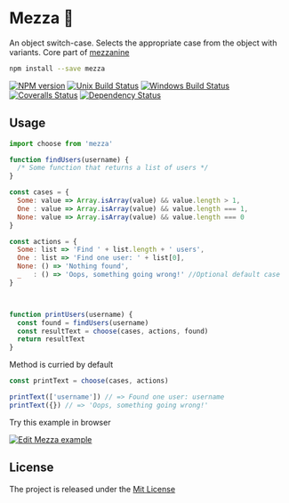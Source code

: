 # Mezza 🎯

An object switch-case. Selects the appropriate case from the object with variants. Core part of [mezzanine][mezzanine]

```bash
npm install --save mezza
```

[![NPM version][npm-image]][npm-url]
[![Unix Build Status][travis-image]][travis-url]
[![Windows Build Status][appveyor-image]][appveyor-url]
[![Coveralls Status][coveralls-image]][coveralls-url]
[![Dependency Status][depstat-image]][depstat-url]

## Usage

```javascript
import choose from 'mezza'

function findUsers(username) {
  /* Some function that returns a list of users */
}

const cases = {
  Some: value => Array.isArray(value) && value.length > 1,
  One : value => Array.isArray(value) && value.length === 1,
  None: value => Array.isArray(value) && value.length === 0
}

const actions = {
  Some: list => 'Find ' + list.length + ' users',
  One : list => 'Find one user: ' + list[0],
  None: () => 'Nothing found',
  _   : () => 'Oops, something going wrong!' //Optional default case
}



function printUsers(username) {
  const found = findUsers(username)
  const resultText = choose(cases, actions, found)
  return resultText
}

```

Method is curried by default

```javascript
const printText = choose(cases, actions)

printText(['username']) // => Found one user: username
printText({}) // => 'Oops, something going wrong!'

```

Try this example in browser

[![Edit Mezza example](https://codesandbox.io/static/img/play-codesandbox.svg)](https://codesandbox.io/s/PEQDng3y)

## License

The project is released under the [Mit License](./LICENSE)

[mezzanine]: https://github.com/zerobias/mezzanine

[npm-url]: https://npmjs.org/package/mezza
[npm-image]: https://img.shields.io/npm/v/mezza.svg?style=flat-square

[travis-url]: https://travis-ci.org/zerobias/mezza
[travis-image]: https://img.shields.io/travis/zerobias/mezza.svg?style=flat-square&label=unix

[appveyor-url]: https://ci.appveyor.com/project/zerobias/mezza
[appveyor-image]: https://img.shields.io/appveyor/ci/zerobias/mezza.svg?style=flat-square&label=windows

[coveralls-url]: https://coveralls.io/r/zerobias/mezza
[coveralls-image]: https://img.shields.io/coveralls/zerobias/mezza.svg?style=flat-square

[depstat-url]: https://david-dm.org/zerobias/mezza
[depstat-image]: https://david-dm.org/zerobias/mezza.svg?style=flat-square
